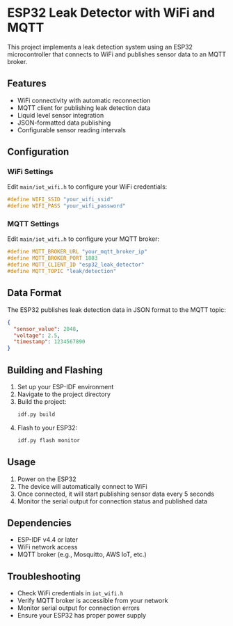 # ESP32 Leak Detector with WiFi and MQTT

This project implements a leak detection system using an ESP32 microcontroller that connects to WiFi and publishes sensor data to an MQTT broker.

## Features

- WiFi connectivity with automatic reconnection
- MQTT client for publishing leak detection data
- Liquid level sensor integration
- JSON-formatted data publishing
- Configurable sensor reading intervals

## Configuration

### WiFi Settings
Edit `main/iot_wifi.h` to configure your WiFi credentials:
```c
#define WIFI_SSID "your_wifi_ssid"
#define WIFI_PASS "your_wifi_password"
```

### MQTT Settings
Edit `main/iot_wifi.h` to configure your MQTT broker:
```c
#define MQTT_BROKER_URL "your_mqtt_broker_ip"
#define MQTT_BROKER_PORT 1883
#define MQTT_CLIENT_ID "esp32_leak_detector"
#define MQTT_TOPIC "leak/detection"
```

## Data Format

The ESP32 publishes leak detection data in JSON format to the MQTT topic:
```json
{
  "sensor_value": 2048,
  "voltage": 2.5,
  "timestamp": 1234567890
}
```

## Building and Flashing

1. Set up your ESP-IDF environment
2. Navigate to the project directory
3. Build the project:
   ```bash
   idf.py build
   ```
4. Flash to your ESP32:
   ```bash
   idf.py flash monitor
   ```

## Usage

1. Power on the ESP32
2. The device will automatically connect to WiFi
3. Once connected, it will start publishing sensor data every 5 seconds
4. Monitor the serial output for connection status and published data

## Dependencies

- ESP-IDF v4.4 or later
- WiFi network access
- MQTT broker (e.g., Mosquitto, AWS IoT, etc.)

## Troubleshooting

- Check WiFi credentials in `iot_wifi.h`
- Verify MQTT broker is accessible from your network
- Monitor serial output for connection errors
- Ensure your ESP32 has proper power supply
